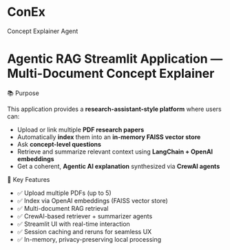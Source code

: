 # ConEx
Concept Explainer Agent
# Agentic RAG Streamlit Application — Multi-Document Concept Explainer


📚 Purpose

This application provides a **research-assistant-style platform** where users can:

- Upload or link multiple **PDF research papers**
- Automatically **index** them into an **in-memory FAISS vector store**
- Ask **concept-level questions**
- Retrieve and summarize relevant context using **LangChain + OpenAI embeddings**
- Get a coherent, **Agentic AI explanation** synthesized via **CrewAI agents**



🧩 Key Features

- ✅ Upload multiple PDFs (up to 5)
- ✅ Index via OpenAI embeddings (FAISS vector store)
- ✅ Multi-document RAG retrieval
- ✅ CrewAI-based retriever + summarizer agents
- ✅ Streamlit UI with real-time interaction
- ✅ Session caching and reruns for seamless UX
- ✅ In-memory, privacy-preserving local processing
